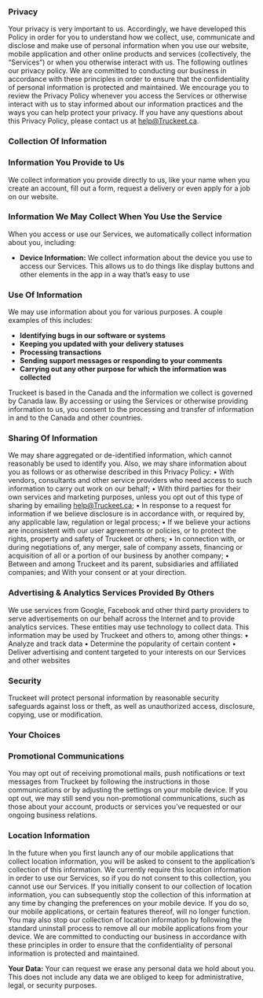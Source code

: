 ### Privacy
Your privacy is very important to us. Accordingly, we have developed this Policy in order for you to understand how we collect, use, communicate and disclose and make use of personal information when you use our website, mobile application and other online products and services (collectively, the “Services”) or when you otherwise interact with us. The following outlines our privacy policy.
We are committed to conducting our business in accordance with these principles in order to ensure that the confidentiality of personal information is protected and maintained.
We encourage you to review the Privacy Policy whenever you access the Services or otherwise interact with us to stay informed about our information practices and the ways you can help protect your privacy.
If you have any questions about this Privacy Policy, please contact us at help@Truckeet.ca.

### Collection Of Information
### Information You Provide to Us
We collect information you provide directly to us, like your name when you create an account, fill out a form, request a delivery or even apply for a job on our website. 
### Information We May Collect When You Use the Service
When you access or use our Services, we automatically collect information about you, including:
* **Device Information:** We collect information about the device you use to access our Services. This allows us to do things like display buttons and other elements in the app in a way that’s easy to use

### Use Of Information
We may use information about you for various purposes. A couple examples of this includes:
* **Identifying bugs in our software or systems**
* **Keeping you updated with your delivery statuses**
* **Processing transactions**
* **Sending support messages or responding to your comments**
* **Carrying out any other purpose for which the information was collected**

Truckeet is based in the Canada and the information we collect is governed by Canada law. By accessing or using the Services or otherwise providing information to us, you consent to the processing and transfer of information in and to the Canada and other countries.

### Sharing Of Information
We may share aggregated or de-identified information, which cannot reasonably be used to identify you. Also, we may share information about you as follows or as otherwise described in this Privacy Policy:
•         With vendors, consultants and other service providers who need access to such information to carry out work on our behalf;
•         With third parties for their own services and marketing purposes, unless you opt out of this type of sharing by emailing help@Truckeet.ca;
•         In response to a request for information if we believe disclosure is in accordance with, or required by, any applicable law, regulation or legal process;
•         If we believe your actions are inconsistent with our user agreements or policies, or to protect the rights, property and safety of Truckeet or others;
•         In connection with, or during negotiations of, any merger, sale of company assets, financing or acquisition of all or a portion of our business by another company;
•         Between and among Truckeet and its parent, subsidiaries and affiliated companies; and
With your consent or at your direction.

### Advertising & Analytics Services Provided By Others
We use services from Google, Facebook and other third party providers to serve advertisements on our behalf across the Internet and to provide analytics services. These entities may use technology to collect data. This information may be used by Truckeet and others to, among other things:
•         Analyze and track data
•         Determine the popularity of certain content
•         Deliver advertising and content targeted to your interests on our Services and other websites

### Security
Truckeet will protect personal information by reasonable security safeguards against loss or theft, as well as unauthorized access, disclosure, copying, use or modification.

### Your Choices
### Promotional Communications
You may opt out of receiving promotional mails, push notifications or text messages from Truckeet by following the instructions in those communications or by adjusting the settings on your mobile device. If you opt out, we may still send you non-promotional communications, such as those about your account, products or services you’ve requested or our ongoing business relations.

### Location Information 
In the future when you first launch any of our mobile applications that collect location information, you will be asked to consent to the application’s collection of this information. We currently require this location information in order to use our Services, so if you do not consent to this collection, you cannot use our Services. If you initially consent to our collection of location information, you can subsequently stop the collection of this information at any time by changing the preferences on your mobile device. If you do so, our mobile applications, or certain features thereof, will no longer function. You may also stop our collection of location information by following the standard uninstall process to remove all our mobile applications from your device.
We are committed to conducting our business in accordance with these principles in order to ensure that the confidentiality of personal information is protected and maintained.

**Your Data:** Your can request we erase any personal data we hold about you. This does not include any data we are obliged to keep for administrative, legal, or security purposes.


